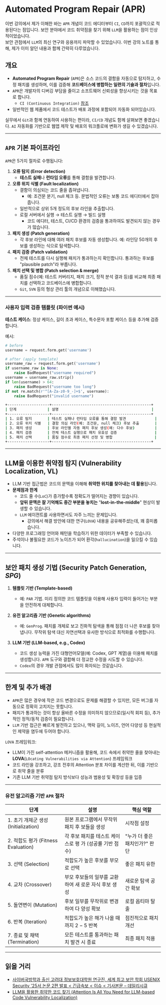 
# Automated Program Repair (APR)

이번 강의에서 제가 이해한 바는 `APR` 개념이 코드 에디터부터 `CI`, `CD`까지 포괄적으로 적용된다는 점입니다.
보안 분야에서 코드 취약점을 찾기 위해 `LLM`을 활용하는 점이 인상적이었습니다.  
보안 관점에서 `LLM`의 최신 연구와 응용까지 파악할 수 있었습니다.
이번 강의 노트를 통해, 제가 이미 알던 내용과 함께 간략히 다루었습니다.

## 개요

- **Automated Program Repair** (`APR`)은 소스 코드의 결함을 자동으로 탐지하고,
   수정 패치를 생성하며, 이를 검증해 **코드베이스에 병합하는 일련의 기술과 절차**입니다.
- `APR`은 개발자의 디버깅 부담을 줄이고 소프트웨어 신뢰성을 향상시키는 것을 목표로 합니다.
   - `CI (Continuous Integration)` [참조](https://ko.wikipedia.org/wiki/%EC%A7%80%EC%86%8D%EC%A0%81_%ED%86%B5%ED%95%A9)
- 일반적인 웹 제품에서 코드 테스트가 배포 과정에 포함되어 자동화 되어있습니다.

실무에서 `Git`과 함께 연동하여 사용하는 편이라, `CI/CD` 개념도 함께 살펴보면 좋겠습니다.
`AI` 자동화를 기반으로 웹앱 제작 및 배포의 워크플로에 변화가 생길 수 있겠습니다.

---

## `APR` 기본 파이프라인

`APR`은 5가지 절차로 수행됩니다:

1. **오류 탐지 (Error detection)**
   - **테스트 실패**나 **런타임 오류**를 통해 결함을 발견합니다.
2. **오류 위치 식별 (Fault localization)**
   - 결함이 의심되는 코드 줄을 좁혀냅니다.
      - 예: 조건문 분기, null 체크 등.
            문법적인 오류는 보통 코드 에디터에서 잡아줍니다.
   - 일반적으로 상위 5개 정도의 후보 라인을 추출합니다.
   - 로컬 서버에서 실행 → 테스트 실행 → 빌드 실행
      - 코드 에디터, 테스트, CI/CD 환경의 검증을 통과하여도 발견되지 않는 경우가 많습니다.
3. **패치 생성 (Patch generation)**
   - 각 후보 라인에 대해 여러 패치 후보를 자동 생성합니다. 예: 라인당 50개의 후보를 생성하는 식으로 탐색합니다.
4. **패치 검증 (Patch validation)**
   - 전체 테스트를 다시 실행해 패치가 통과하는지 확인합니다. 통과하는 후보를 "plausible patch"라 부릅니다.
5. **패치 선택 및 병합 (Patch selection & merge)**
   - 품질 점수(예: 테스트 커버리지, 패치 크기, 정적 분석 결과 등)를 비교해 최종 패치를 선택하고 코드베이스에 병합합니다.
   - `Git`, `SVN` 등의 형상 관리 툴의 개념으로 이해했습니다.

---

### 사용자 입력 검증 템플릿 (파이썬 예시)

**테스트 케이스**:
정상 케이스, 길이 초과 케이스, 특수문자 포함 케이스 등을 추가해 검증합니다.

예시:

```python
# before
username = request.form.get('username')

# after (apply template)
username_raw = request.form.get('username')
if username_raw is None:
    raise BadRequest("username required")
username = username_raw.strip()
if len(username) > 64:
    raise BadRequest("username too long")
if not re.match(r'^[A-Za-z0-9_-]+$', username):
    raise BadRequest("invalid username")
```


```bash
+-------------------+---------------------------------------------+
| 단계              | 설명                                          |
+-------------------+---------------------------------------------+
| 1. 오류 탐지       | 테스트 실패나 런타임 오류를 통해 결함 발견             |
| 2. 오류 위치 식별   | 결함 의심 라인(예: 조건문, null 체크) 후보 추출       |
| 3. 패치 생성       | 후보 라인별 자동 패치 후보 생성(예: 다수 후보)         |
| 4. 패치 검증       | 전체 테스트 실행으로 패치 유효성 검증                 |
| 5. 패치 선택       | 품질 점수로 최종 패치 선정 및 병합                   |
+-------------------+---------------------------------------------+
```

---

## LLM을 이용한 취약점 탐지 (Vulnerability Localization, VL)

- LLM 기반 접근법은 코드의 문맥을 이해해 **취약한 위치를 찾아내는 데 활용**됩니다.
- **문제점과 한계**
   - 코드 줄 수(`LoC`)가 증가할수록 정확도가 떨어지는 경향이 있습니다.
   - **앞뒤 문맥은 잘 기억해도 중간 부분을 놓치는** "**lost-in-the-middle**" 현상이 발생할 수 있습니다.
   - `LLM` 에이젼트를 사용하면서도 자주 느끼는 문제입니다.
      - 강의에서 해결 방안에 대한 연구(`LOVA`) 내용을 공유해주셨는데, 꽤 흥미롭습니다.
- 다양한 프로그래밍 언어와 패턴을 학습하기 위한 데이터가 부족할 수 있습니다.
- 주석이나 불필요한 코드가 노이즈가 되어 환각(`hallucination`)을 일으킬 수 있습니다.

---

## 보안 패치 생성 기법 (**Security Patch Generation**, *SPG*)

1. **템플릿 기반 (Template-based)**
   - 예: `PAR` 기법. 미리 정의한 코드 템플릿을 이용해 사용자 입력이 들어가는 부분을 안전하게 대체합니다.

2. **유전 알고리즘 기반 (Genetic algorithms)**
   - 예: `GenProg`. 패치를 개체로 보고 진화적 탐색을 통해 점점 더 나은 후보를 찾아냅니다. 무작위 탐색 대신 자연선택과 유사한 방식으로 최적화를 수행합니다.

3. **LLM 기반 (LLM-based, e.g., Codex)**
   - 코드 생성 능력을 가진 대형언어모델(예: Codex, GPT 계열)을 이용해 패치를 생성합니다. `APR` 도구와 결합해 더 정교한 수정을 시도할 수 있습니다.
   - `Codex`의 경우 개발 관점에서도 많이 화자되는 것같습니다.

---

## 한계 및 추가 배경

- `APR`은 많은 경우에 작은 코드 변경으로도 문제를 해결할 수 있지만, 모든 버그를 자동으로 정확히 고치지는 못합니다.
- 패치가 통과하는 것이 항상 올바른 수정을 의미하지 않으므로(일시적 회피 등), 추가적인 정적/동적 검증이 필요합니다.
- `LLM` 기반 접근은 빠르게 발전하고 있으나, 맥락 길이, 노이즈, 언어 다양성 등 현실적인 제약을 염두에 두어야 합니다.

`LOVA` 프레임워크:
- LLM이 가진 self-attention 메커니즘을 활용해, 코드 속에서 취약한 줄을 찾아내는 **LOVA**(`LOcating Vulnerabilities via Attention`) 프레임워크
- 코드 라인을 강조하고, 강조 전후의 Attention 분포 차이를 계산한 뒤, 이를 기반으로 취약 줄을 분류
- 기존 LLM 기반 취약점 탐지 방식보다 성능과 범용성 및 확장성 등을 입증

---

### 유전 알고리즘 기반 `APR` 절차

|  단계 | 설명 | 핵심 역할  |
| --- | --- | --- |
|  1. 초기 개체군 생성 (Initialization) | 원본 프로그램에서 무작위 패치 후 보들을 생성 | 시작점 설정  |
|  2. 적합도 평가 (Fitness Evaluation) | 각 후보 패치를 테스트 케이스로 평 가 (성공률 기반 점수) | "누가 더 좋은 패치인가?" 판단  |
|  3. 선택 (Selection) | 적합도가 높은 후보를 부모로 선택 | 좋은 패치 유한  |
|  4. 교차 (Crossover) | 부모 후보들의 일부를 교환하여 새 로운 자식 후보 생성 | 새로운 탐색 공간 확보  |
|  5. 돌연변이 (Mutation) | 후보 일부를 무작위로 변경하여 다 양성 확보 | 로컬 옵티마 탈출  |
|  6. 반복 (Iteration) | 적합도가 높은 해가 나올 때까지 $2-5$ 반복 | 점진적으로 패치 개선  |
|  7. 종료 및 채택 (Termination) | 모든 테스트를 통과하는 패치 발견 시 종료 | 최종 패치 적용  |

---

## 읽을 거리

- [사이버국방학과 출신 고려대 정보보호대학원 연구진, 세계 최고
보안 학회 USENIX Security '25서 논문 2편 발표 < 긴급속보
< 이슈 < 기사본문 – 데일리시큐](https://www.dailysecu.com/news/articleView.html?idxno=200170)
- [LLM을 활용한 취약한 코드 찾기 (Attention Is All You Need for
LLM-based Code Vulnerability Localization)](https://ggonmerr.tistory.com/654)